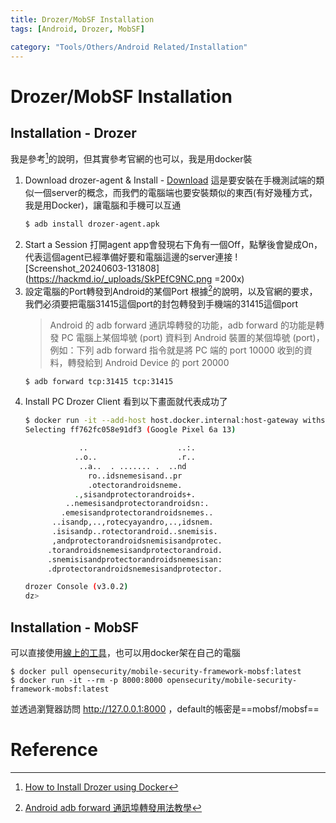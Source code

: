 ```yaml
---
title: Drozer/MobSF Installation
tags: [Android, Drozer, MobSF]

category: "Tools/Others/Android Related/Installation"
---
```


# Drozer/MobSF Installation

## Installation - Drozer
我是參考[^drozer-installation-docker]的說明，但其實參考官網的也可以，我是用docker裝
1. Download drozer-agent & Install - [Download](https://github.com/WithSecureLabs/drozer-agent/releases) 
    這是要安裝在手機測試端的類似一個server的概念，而我們的電腦端也要安裝類似的東西(有好幾種方式，我是用Docker)，讓電腦和手機可以互通
    ```bash
    $ adb install drozer-agent.apk
    ```
2. Start a Session
    打開agent app會發現右下角有一個Off，點擊後會變成On，代表這個agent已經準備好要和電腦這邊的server連接
    ![Screenshot_20240603-131808](https://hackmd.io/_uploads/SkPEfC9NC.png =200x)
3. 設定電腦的Port轉發到Android的某個Port
    根據[^adb-forward]的說明，以及官網的要求，我們必須要把電腦31415這個port的封包轉發到手機端的31415這個port
    > Android 的 adb forward 通訊埠轉發的功能，adb forward 的功能是轉發 PC 電腦上某個埠號 (port) 資料到 Android 裝置的某個埠號 (port)，例如：下列 adb forward 指令就是將 PC 端的 port 10000 收到的資料，轉發給到 Android Device 的 port 20000
    ```bash
    $ adb forward tcp:31415 tcp:31415
    ```
4. Install PC Drozer Client
    看到以下畫面就代表成功了
    ```bash
    $ docker run -it --add-host host.docker.internal:host-gateway withsecurelabs/drozer console connect --server host.docker.internal
    Selecting ff762fc058e91df3 (Google Pixel 6a 13)

                ..                    ..:.
               ..o..                  .r..
                ..a..  . ....... .  ..nd
                  ro..idsnemesisand..pr
                  .otectorandroidsneme.
               .,sisandprotectorandroids+.
             ..nemesisandprotectorandroidsn:.
            .emesisandprotectorandroidsnemes..
          ..isandp,..,rotecyayandro,..,idsnem.
          .isisandp..rotectorandroid..snemisis.
          ,andprotectorandroidsnemisisandprotec.
         .torandroidsnemesisandprotectorandroid.
         .snemisisandprotectorandroidsnemesisan:
         .dprotectorandroidsnemesisandprotector.

    drozer Console (v3.0.2)
    dz>
    ```

## Installation - MobSF
可以直接使用[線上的工具](https://mobsf.live/)，也可以用docker架在自己的電腦
```bash!
$ docker pull opensecurity/mobile-security-framework-mobsf:latest
$ docker run -it --rm -p 8000:8000 opensecurity/mobile-security-framework-mobsf:latest
```
並透過瀏覽器訪問 http://127.0.0.1:8000 ，default的帳密是==mobsf/mobsf==
# Reference
[^drozer-installation-docker]:[How to Install Drozer using Docker](https://scottc130.medium.com/how-to-install-drozer-using-docker-d0833f0802cb)
[^adb-forward]:[Android adb forward 通訊埠轉發用法教學](https://shengyu7697.github.io/android-adb-forward/)